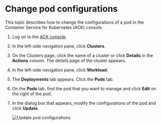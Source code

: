 # Change pod configurations

This topic describes how to change the configurations of a pod in the Container Service for Kubernetes \(ACK\) console.

1.  Log on to the [ACK console](https://cs.console.aliyun.com).

2.  In the left-side navigation pane, click **Clusters**.

3.  On the Clusters page, click the name of a cluster or click **Details** in the **Actions** column. The details page of the cluster appears.

4.  In the left-side navigation pane, click **Workload**.

5.  The **Deployments** tab appears. Click the **Pods** tab.

6.  On the **Pods** tab, find the pod that you want to manage and click **Edit** on the right of the pod.

7.  In the dialog box that appears, modify the configurations of the pod and click **Update**.

    ![Update pod configurations](../images/p10941.png)


